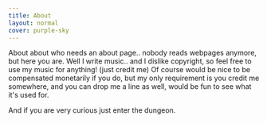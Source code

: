 ```yaml
---
title: About
layout: normal
cover: purple-sky
---
```


<p> About about who needs an about page.. nobody reads webpages anymore, but here you are. Well I write music.. and I dislike copyright, so feel free to use my music for anything! (just credit me) Of course would be nice to be compensated monetarily if you do, but my only requirement is you credit me somewhere, and you can drop me a line as well, would be fun to see what it's used for. </p>

<p> And if you are very curious just enter the dungeon. </p>
